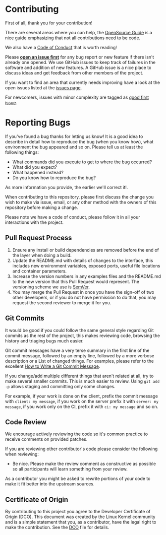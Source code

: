 # Contributing

First of all, thank you for your contribution!

There are several areas where you can help, the [OpenSource Guide](https://opensource.guide/how-to-contribute/)
is a nice guide emphasizing that not all contributions need to be code.

We also have a [Code of Conduct](https://github.com/amal-thundiyil/sauron/tree/master/CODE_OF_CONDUCT.md)
that is worth reading!

Please **[open an issue first](https://github.com/amal-thundiyil/sauron/issues/new)** for any bug report or new feature if there isn't
already one opened. We use GitHub issues to keep track of failures in the
software and addition of new features. A GitHub issue is a nice place to discuss ideas
and get feedback from other members of the project.

If you want to find an area that currently needs improving have a look at the
open issues listed at the [issues page](https://github.com/amal-thundiyil/sauron/issues).

For newcomers, issues with minor complexity are tagged
as [good first issue](https://github.com/amal-thundiyil/sauron/labels/good-first-issue).

# Reporting Bugs

If you've found a bug thanks for letting us know!
It is a good idea to describe in detail how to reproduce
the bug (when you know how), what environment the bug appeared and so on.
Please tell us at least the following things:

- What commands did you execute to get to where the bug occurred?
- What did you expect?
- What happened instead?
- Do you know how to reproduce the bug?

As more information you provide, the earlier we'll correct it!.

When contributing to this repository, please first discuss the change you wish to make via issue,
email, or any other method with the owners of this repository before making a change.

Please note we have a code of conduct, please follow it in all your interactions with the project.

## Pull Request Process

1. Ensure any install or build dependencies are removed before the end of the layer when doing a
   build.
2. Update the README.md with details of changes to the interface, this includes new environment
   variables, exposed ports, useful file locations and container parameters.
3. Increase the version numbers in any examples files and the README.md to the new version that this
   Pull Request would represent. The versioning scheme we use is [SemVer](http://semver.org/).
4. You may merge the Pull Request in once you have the sign-off of two other developers, or if you
   do not have permission to do that, you may request the second reviewer to merge it for you.

## Git Commits

It would be good if you could follow the same general style regarding Git
commits as the rest of the project, this makes reviewing code, browsing the
history and triaging bugs much easier.

Git commit messages have a very terse summary in the first line of the commit
message, followed by an empty line, followed by a more verbose description or a
List of changed things. For examples, please refer to the excellent [How to
Write a Git Commit Message](https://chris.beams.io/posts/git-commit/).

If you change/add multiple different things that aren't related at all, try to
make several smaller commits. This is much easier to review. Using `git add -p`
allows staging and committing only some changes.

For example, if your work is done on the client, prefix the commit
message with `client: my message`, if you work on the server prefix it with `server: my message`,
if you work only on the CI, prefix it with `ci: my message` and so on.

## Code Review

We encourage actively reviewing the code so it's common practice
to receive comments on provided patches.

If you are reviewing other contributor's code please consider the following
when reviewing:

- Be nice. Please make the review comment as constructive as possible so all
  participants will learn something from your review.

As a contributor you might be asked to rewrite portions of your code to make it
fit better into the upstream sources.

## Certificate of Origin

By contributing to this project you agree to the Developer Certificate of
Origin (DCO). This document was created by the Linux Kernel community and is a
simple statement that you, as a contributor, have the legal right to make the
contribution. See the [DCO](DCO) file for details.
